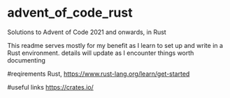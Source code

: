 # advent_of_code_rust
Solutions to Advent of Code  2021 and onwards, in Rust

This readme serves mostly for my benefit as I learn to set up and write in a Rust environment. details will update as I encounter things worth documenting

#reqirements
Rust, https://www.rust-lang.org/learn/get-started

#useful links
https://crates.io/
